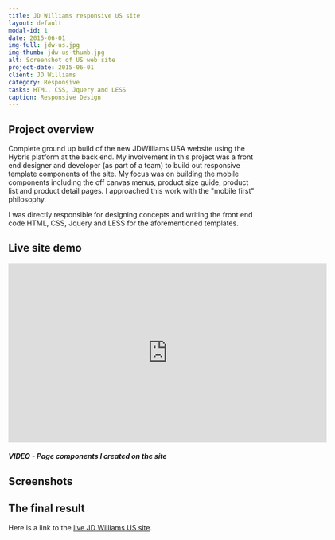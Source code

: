 ```yaml
---
title: JD Williams responsive US site
layout: default
modal-id: 1
date: 2015-06-01
img-full: jdw-us.jpg
img-thumb: jdw-us-thumb.jpg
alt: Screenshot of US web site
project-date: 2015-06-01
client: JD Williams
category: Responsive
tasks: HTML, CSS, Jquery and LESS 
caption: Responsive Design
---
```



## Project overview

Complete ground up build of the new JDWilliams USA website using the Hybris platform at the back end. My involvement in this project was a front end designer and developer (as part of a team) to build out responsive template components of the site.  My focus was on building the mobile components including the off canvas menus, product size guide, product list and product detail pages.  I approached this work with the "mobile first" philosophy. 

I was directly responsible for designing concepts and writing the front end code HTML, CSS, Jquery and LESS for the aforementioned templates.  
 

## Live site demo

<iframe width="640" height="360" src="https://www.youtube.com/embed/8S3tmYrMsmY" frameborder="0" allowfullscreen></iframe>

##### VIDEO - Page components I created on the site


## Screenshots


## The final result 

Here is a link to the <a href="http://www.jdwilliams.com">live JD Williams US site</a>. 






